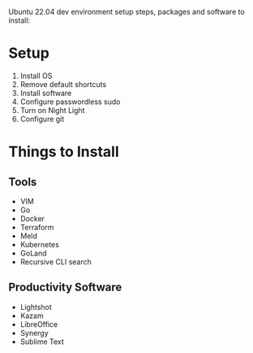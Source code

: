 Ubuntu 22.04 dev environment setup steps, packages and software to install:
# Setup
1. Install OS
2. Remove default shortcuts
3. Install software
4. Configure passwordless sudo
5. Turn on Night Light
6. Configure git

# Things to Install
## Tools
- VIM
- Go
- Docker
- Terraform
- Meld
- Kubernetes
- GoLand
- Recursive CLI search

## Productivity Software
- Lightshot
- Kazam
- LibreOffice
- Synergy
- Sublime Text
